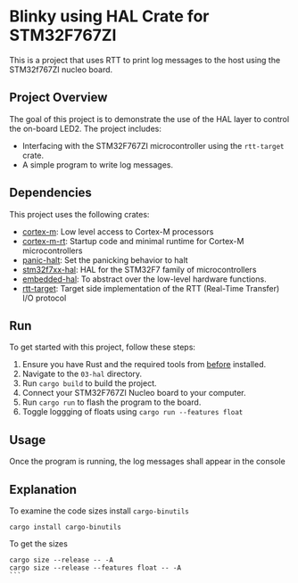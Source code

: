 # Blinky using HAL Crate for STM32F767ZI

This is a project that uses RTT to print log messages to the host using the STM32f767ZI nucleo board.

## Project Overview

The goal of this project is to demonstrate the use of the HAL layer to control the on-board LED2. The project includes:

- Interfacing with the STM32F767ZI microcontroller using the `rtt-target` crate.
- A simple program to write log messages.

## Dependencies

This project uses the following crates:

- [cortex-m](https://docs.rs/cortex-m/0.7.7/cortex_m/): Low level access to Cortex-M processors
- [cortex-m-rt](https://docs.rs/cortex-m-rt/latest/cortex_m_rt/): Startup code and minimal runtime for Cortex-M microcontrollers
- [panic-halt](https://crates.io/crates/panic-halt): Set the panicking behavior to halt
- [stm32f7xx-hal](https://crates.io/crates/stm32f7xx-hal): HAL for the STM32F7 family of microcontrollers
- [embedded-hal](https://crates.io/crates/embedded-hal): To abstract over the low-level hardware functions.
- [rtt-target](https://crates.io/crates/rtt-target): Target side implementation of the RTT (Real-Time Transfer) I/O protocol

## Run

To get started with this project, follow these steps:

1. Ensure you have Rust and the required tools from [before](../README.md) installed.
2. Navigate to the `03-hal` directory.
3. Run `cargo build` to build the project.
4. Connect your STM32F767ZI Nucleo board to your computer.
5. Run `cargo run` to flash the program to the board.
6. Toggle loggging of floats using `cargo run --features float`

## Usage

Once the program is running, the log messages shall appear in the console

## Explanation

To examine the code sizes install `cargo-binutils`

```shell
cargo install cargo-binutils
```

To get the sizes

````shell
cargo size --release -- -A
cargo size --release --features float -- -A
```
